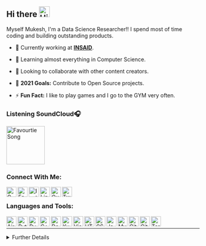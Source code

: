 ## Hi there <img width="28px" alt="Hi" src="https://user-images.githubusercontent.com/1303154/88677602-1635ba80-d120-11ea-84d8-d263ba5fc3c0.gif" />

Myself Mukesh, I'm a Data Science Researcher!! I spend most of time coding and building outstanding products.

- 🔭 Currently working at **<a href="https://www.insaid.co/">INSAID</a>**.
  
- 🌱 Learning almost everything in Computer Science.
  
- 👯 Looking to collaborate with other content creators.
  
- 🥅 **2021 Goals:** Contribute to Open Source projects.
  
- ⚡ **Fun Fact:** I like to play games and I go to the GYM very often.

### **Listening SoundCloud**🎧

[<img width="100px" src="https://media3.giphy.com/media/kKJPSx14GFUyAJ8VoH/giphy.gif" alt="Favourtie Song" width="350" />](https://soundcloud.com/weareriot/cantstop?in=weareriot/sets/remixes)

### **Connect With Me**:

[<img align="left" alt="GMail" width="26px" src="https://www.flaticon.com/svg/static/icons/svg/281/281769.svg" />](coldperformer@gmail.com)

[<img align="left" alt="Facebook" width="26px" src="https://www.flaticon.com/svg/static/icons/svg/145/145802.svg" />](https://www.facebook.com/profile.php?id=100036062106581)

[<img align="left" alt="Instagram" width="26px" src="https://www.flaticon.com/svg/static/icons/svg/408/408758.svg" />](https://www.instagram.com/coldperformer/)

[<img align="left" alt="LinkedIn" width="26px" src="https://www.flaticon.com/svg/static/icons/svg/355/355994.svg" />](https://www.linkedin.com/in/mukesh-kumar-676bab178/)

[<img align="left" alt="Outlook" width="26px" src="https://upload.wikimedia.org/wikipedia/commons/d/df/Microsoft_Office_Outlook_%282018%E2%80%93present%29.svg" />](coldperformer@hotmail.com)

[<img align="left" alt="Twitter" width="26px" src="https://www.flaticon.com/svg/static/icons/svg/733/733579.svg" />](https://twitter.com/coldperformer)


<br />

### **Languages and Tools**:

[<img align="left" alt="Airflow" width="26px" src="https://cwiki.apache.org/confluence/download/attachments/145723561/airflow_transparent.png?api=v2" />](https://airflow.apache.org/docs/stable/)

[<img align="left" alt="Python" width="26px" src="https://upload.wikimedia.org/wikipedia/commons/c/c3/Python-logo-notext.svg" />](https://docs.python.org/3/)

[<img align="left" alt="PySpark" width="26px" src="https://symbols-electrical.getvecta.com/stencil_74/36_apache-spark-icon.b3f8a606f9.svg" />](https://spark.apache.org/docs/latest/api/python/index.html)

[<img align="left" alt="C++" width="26px" src="https://upload.wikimedia.org/wikipedia/commons/1/18/ISO_C%2B%2B_Logo.svg" />](https://devdocs.io/cpp/)

[<img align="left" alt="Docker" width="26px" src="https://www.flaticon.com/svg/static/icons/svg/919/919853.svg" />](https://docs.docker.com/engine/)

[<img align="left" alt="Kubernetes" width="26px" src="https://code.benco.io/icon-collection/logos/kubernetes.svg" />](https://kubernetes.io/docs/home/)

[<img align="left" alt="Visual Studio Code" width="26px" src="https://upload.wikimedia.org/wikipedia/commons/9/9a/Visual_Studio_Code_1.35_icon.svg" />](https://docs.microsoft.com/en-us/visualstudio/?view=vs-2019)

[<img align="left" alt="HTML5" width="26px" src="https://www.flaticon.com/svg/static/icons/svg/732/732212.svg" />](https://devdocs.io/html/)

[<img align="left" alt="CSS3" width="26px" src="https://www.flaticon.com/svg/static/icons/svg/732/732190.svg" />](https://devdocs.io/css/)

[<img align="left" alt="JavaScript" width="26px" src="https://www.flaticon.com/svg/static/icons/svg/136/136530.svg" />](https://devdocs.io/javascript/)

[<img align="left" alt="MySQL" width="26px" src="https://www.flaticon.com/svg/static/icons/svg/919/919836.svg" />](https://dev.mysql.com/doc/)

[<img align="left" alt="Git" width="26px" src="https://iconape.com/wp-content/files/ni/64759/png/git-icon.png" />](https://git-scm.com/doc)

[<img align="left" alt="GitHub" width="26px" src="https://cdn.jsdelivr.net/npm/simple-icons@3.12.1/icons/github.svg" />](https://docs.github.com/en)

[<img align="left" alt="Terminal" width="26px" src="https://www.flaticon.com/svg/static/icons/svg/346/346841.svg" />](https://docs.microsoft.com/en-us/windows/terminal/)

<br />

---
<details>

<summary>Further Details</summary>

</br>

<p align="center">
    <a href="https://img.shields.io/badge/build%20type-markdown-blue"><img src="https://img.shields.io/badge/build%20type-markdown-blue" alt="build type"></a>
    <a href="https://visitor-badge.glitch.me/badge?page_id=coldperformer.coldperformer"><img src="https://visitor-badge.glitch.me/badge?page_id=coldperformer.coldperformer" alt="visitors"></a>
    <a href="https://github.com/coldperformer/coldperformer"><img src="https://img.shields.io/github/downloads/coldperformer/coldperformer/total" alt="downloads"></a>
  <a href="https://github.com/coldperformer/coldperformer"><img src="https://img.shields.io/github/commit-activity/m/coldperformer/coldperformer" alt="commit activity"></a>
</p>

### **Coding Stats:**

<!--START_SECTION:waka-->
```text
Markdown   2 hrs 50 mins   ████████████████████████▒   97.56 % 
YAML       4 mins          ▓░░░░░░░░░░░░░░░░░░░░░░░░   02.44 % 
```
<!--END_SECTION:waka-->

### **GitHub Stats:** 

<p align="left">
    <a href="https://github.com/coldperformer/coldperformer"><img width="445.5px" height="153px" src="https://github-readme-stats.codestackr.vercel.app/api?username=coldperformer&hide=stars&show_icons=true&hide_border=true&theme=tokyonight" alt="build type"></a>
    <a href="https://github.com/coldperformer/coldperformer"><img height="153px" src="https://github-readme-stats.vercel.app/api/top-langs/?username=coldperformer&layout=compact" alt="visitors"></a>
</p>

</details>